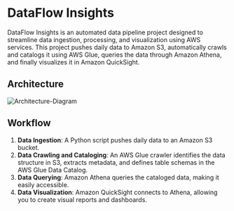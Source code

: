 # DataFlow Insights

DataFlow Insights is an automated data pipeline project designed to streamline data ingestion, processing, and visualization using AWS services. This project pushes daily data to Amazon S3, automatically crawls and catalogs it using AWS Glue, queries the data through Amazon Athena, and finally visualizes it in Amazon QuickSight.

## Architecture

![Architecture-Diagram](https://github.com/user-attachments/assets/b799eb54-8bf7-470d-a984-69f161f1a0d4)

## Workflow

1. **Data Ingestion**: A Python script pushes daily data to an Amazon S3 bucket.
2. **Data Crawling and Cataloging**: An AWS Glue crawler identifies the data structure in S3, extracts metadata, and defines table schemas in the AWS Glue Data Catalog.
3. **Data Querying**: Amazon Athena queries the cataloged data, making it easily accessible.
4. **Data Visualization**: Amazon QuickSight connects to Athena, allowing you to create visual reports and dashboards.
